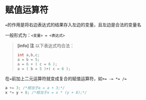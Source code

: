 # 赋值运算符

`=`的作用是将右边表达式的结果存入左边的变量，且左边是合法的变量名

一般形式为：`<变量> = <表达式>`
> **[info] 注**
>以下表达式均合法：
>
>```c
>int a,b,c;
>a = b = 5;
>a = 6 + ( c = 6 );
>a = ( b = 5 )+( c = 6 );
>```

在`=`前加上二元运算符就变成复合的赋值运算符，如`+= -= *= /=`

```c
a += 3; /*相当于a = a + 3;*/
x *= y + 8; /*相当于x = x * (y + 8);*/
```

